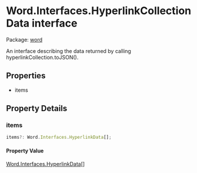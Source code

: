 # Word.Interfaces.HyperlinkCollectionData interface

Package: [word](/en-us/javascript/api/word)

An interface describing the data returned by calling hyperlinkCollection.toJSON().

## Properties

- items

## Property Details

### items

```typescript
items?: Word.Interfaces.HyperlinkData[];
```

#### Property Value

[Word.Interfaces.HyperlinkData](/en-us/javascript/api/word/word.interfaces.hyperlinkdata)[]